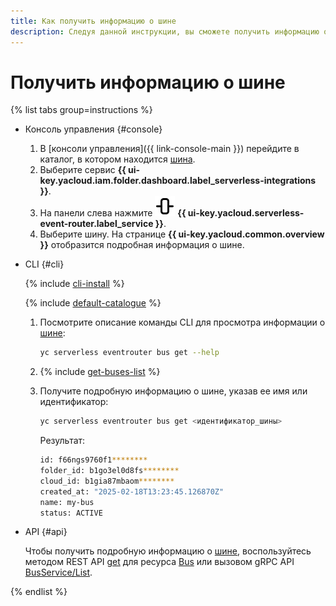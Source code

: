 ```yaml
---
title: Как получить информацию о шине
description: Следуя данной инструкции, вы сможете получить информацию о шине {{ er-full-name }}.
---
```


# Получить информацию о шине

{% list tabs group=instructions %}

- Консоль управления {#console}

  1. В [консоли управления]({{ link-console-main }}) перейдите в каталог, в котором находится [шина](../../../concepts/eventrouter/bus.md).
  1. Выберите сервис **{{ ui-key.yacloud.iam.folder.dashboard.label_serverless-integrations }}**.
  1. На панели слева нажмите ![image](../../../../_assets/console-icons/object-align-center-vertical.svg) **{{ ui-key.yacloud.serverless-event-router.label_service }}**.
  1. Выберите шину. На странице **{{ ui-key.yacloud.common.overview }}** отобразится подробная информация о шине.

- CLI {#cli}

  {% include [cli-install](../../../../_includes/cli-install.md) %}

  {% include [default-catalogue](../../../../_includes/default-catalogue.md) %}

  1. Посмотрите описание команды CLI для просмотра информации о [шине](../../../concepts/eventrouter/bus.md):

     ```bash
     yc serverless eventrouter bus get --help
     ```

  1. {% include [get-buses-list](../../../../_includes/serverless-integrations/get-buses-list.md) %}

  1. Получите подробную информацию о шине, указав ее имя или идентификатор:

     ```bash
     yc serverless eventrouter bus get <идентификатор_шины>
     ```

     Результат:

     ```bash
     id: f66ngs9760f1********
     folder_id: b1go3el0d8fs********
     cloud_id: b1gia87mbaom********
     created_at: "2025-02-18T13:23:45.126870Z"
     name: my-bus
     status: ACTIVE
     ```

- API {#api}

  Чтобы получить подробную информацию о [шине](../../../concepts/eventrouter/bus.md), воспользуйтесь методом REST API [get](../../../../serverless-integrations/eventrouter/api-ref/Bus/get.md) для ресурса [Bus](../../../../serverless-integrations/eventrouter/api-ref/Bus/index.md) или вызовом gRPC API [BusService/List](../../../../serverless-integrations/eventrouter/api-ref/grpc/Bus/get.md).

{% endlist %}